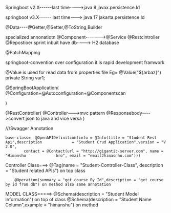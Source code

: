 Springboot v2.X------last time---->java 8
			javax.persistence.Id

springboot v3.X------ last time---> java 17
			jakarta.persistence.Id

@Data----@Getter,@Setter,@ToString,Builder


specialized annonatiotn @Component------->@Service
					@Restcintroller
					@Repostioer
sprint inbuit have db----> H2 database

@PatchMapping

springboot-convention over configuration it is rapid development framwork

@Value is used for read data from properties file
Eg= @Value("${arbaz}")
    private String var1;

@SpringBootApplication(
	@Configuration+@Autoconfiguration+@Componentscan

)

@RestController(
@Controller--->mvc pattern
@Responsebody---->convert json to java and vice versa
)






///Swagger Annotation 

	base-class=  @OpenAPIDefinition(info = @Info(title = "Student Rest Api",description 			= "Student Crud Application",version = "V 2.0",
			contact = @Contact(url = "http://gigantic-server.com", name = "Himanshu 			bro", email = "email2himasnhu.com")))


	
Controller Class===>
		@Tag(name = "Student-Controller-Class", description = "Student related APIs") on top class

		@Operation(summary = "get course By Id",description = "get course by id from db") on method also same annotation




MODEL CLASS=====>
		@Schema(description = "Student Model Information") on top of class
		@Schema(description = "Student Name Column",example = "himanshu") on method


